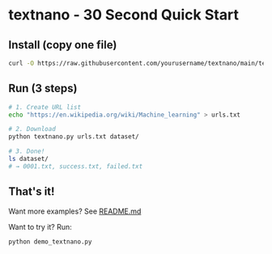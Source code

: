# textnano - 30 Second Quick Start

## Install (copy one file)
```bash
curl -O https://raw.githubusercontent.com/yourusername/textnano/main/textnano.py
```

## Run (3 steps)
```bash
# 1. Create URL list
echo "https://en.wikipedia.org/wiki/Machine_learning" > urls.txt

# 2. Download
python textnano.py urls.txt dataset/

# 3. Done!
ls dataset/
# → 0001.txt, success.txt, failed.txt
```

## That's it!

Want more examples? See [README.md](README.md)

Want to try it? Run:
```bash
python demo_textnano.py
```
